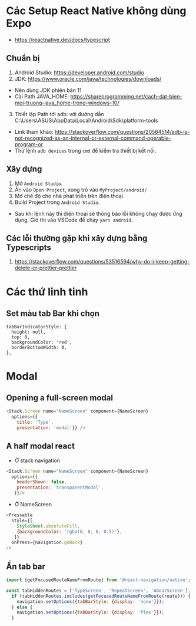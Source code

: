 # Các Setup React Native không dùng Expo
* https://reactnative.dev/docs/typescript
## Chuẩn bị
1. Android Studio: https://developer.android.com/studio
2. JDK: https://www.oracle.com/java/technologies/downloads/
- Nên dùng JDK phiên bản 11
- Cài Path JAVA_HOME: https://shareprogramming.net/cach-dat-bien-moi-truong-java_home-trong-windows-10/
3. Thiết lập Path tới adb: với đường dẫn C:\Users\ASUS\AppData\Local\Android\Sdk\platform-tools
* Link tham khảo: https://stackoverflow.com/questions/20564514/adb-is-not-recognized-as-an-internal-or-external-command-operable-program-or
* Thử lệnh `adb devices` trong `cmd` để kiểm tra thiết bị kết nối.

## Xây dựng
1. Mở `Android Studio`.
2. Ấn vào `Open Project`, xong trỏ vào `MyProject/android/`
3. Mở chế độ cho nhà phát triển trên điện thoại.
4. Build Project trong `Android Studio`.
* Sau khi lệnh này thì điện thoại sẽ thông báo lỗi không chạy được ứng dụng. Giờ thì vào VSCode để chạy `yarn android`.

## Các lỗi thường gặp khi xây dựng bằng Typescripts
1. https://stackoverflow.com/questions/53516594/why-do-i-keep-getting-delete-cr-prettier-prettier

# Các thứ linh tinh
## Set màu tab Bar khi chọn
```
tabBarIndicatorStyle: {
  height: null,
  top: 0,
  backgroundColor: 'red',
  borderBottomWidth: 0,
},
```

# Modal
## Opening a full-screen modal
```js
<Stack.Screen name="NameScreen" component={NameScreen}
  options={{
    title: 'Type',
    presentation: 'modal'}} />
```

## A half modal react
* Ở stack navigation
```js
<Stack.Screen name="NameScreen" component={NameScreen}
  options={{
    headerShown: false,
    presentation: 'transparentModal',
   }}/>
```
* Ở NameScreen
```js
<Pressable
  style={[
    StyleSheet.absoluteFill,
    {backgroundColor: 'rgba(0, 0, 0, 0.5)'},
   ]}
  onPress={navigation.goBack}
/>
```
## Ẩn tab bar
```js
import {getFocusedRouteNameFromRoute} from '@react-navigation/native';
```
```js
const tabHiddenRoutes = ['TypeScreen', 'RepeatScreen', 'AboutScreen']; // Các NameScreen muốn ẩn tab bar
  if (tabHiddenRoutes.includes(getFocusedRouteNameFromRoute(route))) {
    navigation.setOptions({tabBarStyle: {display: 'none'}});
  } else {
    navigation.setOptions({tabBarStyle: {display: 'flex'}});
  }
```
